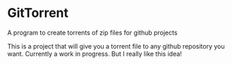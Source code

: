 # GitTorrent
A program to create torrents of zip files for github projects 

This is a project that will give you a torrent file to any github repository you want. Currently a work in progress. But I really like this idea!

